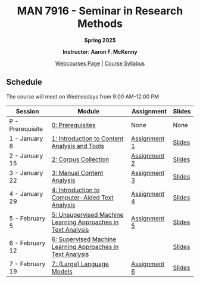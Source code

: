 <h1 align="center">MAN 7916 - Seminar in Research Methods</h1>
<p align="center"><b>Spring 2025</b></p>

<p align="center"><b>Instructor: Aaron F. McKenny</b></p>

<p align="center"><a href="https://webcourses.ucf.edu/courses/1475734/">Webcourses Page</a> | <a href="https://ucf.simplesyllabus.com/api2/doc-pdf/o63oe11wh/Spring-2025-MAN-7916-0001-SEMINAR-IN-MGMT-RESEARCH.pdf?locale=en-US">Course Syllabus</a></p>

## Schedule

The course will meet on Wednesdays from 9:00 AM-12:00 PM

| Session | Module | Assignment | Slides |
| ----------- | ----------- | ----------- | ----------- |
| P - Prerequisite | [0: Prerequisites](https://app.datacamp.com/groups/man-7916-text-analysis-methods/dashboard) | None | None |
| 1 - January 8 | [1: Introduction to Content Analysis and Tools](./modules/introduction.md) | [Assignment 1](./assignments/materials/week_1/instructions.md) | [Slides](./slides/introduction.pptx) |
| 2 - January 15 | [2: Corpus Collection](./modules/corpuscollection.md) | [Assignment 2](./assignments/materials/week_2/instructions.md) | [Slides](./slides/corpuscollection.pptx) |
| 3 - January 22 | [3: Manual Content Analysis](./modules/manual.md) | [Assignment 3](./assignments/materials/week_3/instructions.md) | [Slides](./slides/manual.pptx) |
| 4 - January 29 | [4: Introduction to Computer-Aided Text Analysis](./modules/cata_intro.md) | [Assignment 4](./assignments/materials/week_4/instructions.md) | [Slides](./slides/cata_intro.pptx) |
| 5 - February 5 | [5: Unsupervised Machine Learning Approaches in Text Analysis](./modules/unsupervised.md) | [Assignment 5](./assignments/materials/week_5/instructions.md) | [Slides](./slides/unsupervised.pptx) |
| 6 - February 12 | [6: Supervised Machine Learning Approaches in Text Analysis](./modules/supervised.md) |  | [Slides](./slides/supervised.pptx) |
| 7 - February 19 | [7: (Large) Language Models](./modules/language_models.md) | [Assignment 6](./assignments/materials/week_6/instructions.md) | [Slides](./slides/language_models.pptx) |
